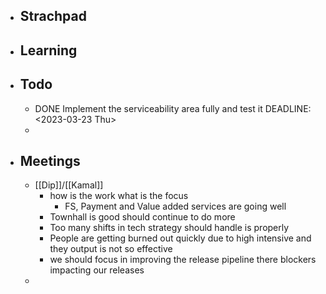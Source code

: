 - ## Strachpad
- ## Learning
- ## Todo
	- DONE Implement the serviceability area fully and test it
	  DEADLINE: <2023-03-23 Thu>
	-
- ## Meetings
	- [[Dip]]/[[Kamal]]
		- how is the work what is the focus
			- FS, Payment and Value added services are going well
		- Townhall is good should continue to do more
		- Too many shifts in tech strategy should handle is properly
		- People are getting burned out quickly due to high intensive and they output is not so effective
		- we should focus in improving the release pipeline there blockers impacting our releases
	-